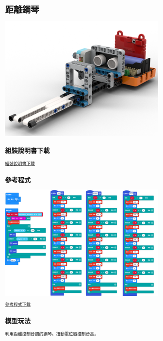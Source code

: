 # 距離鋼琴

![](../images/piano.png)

## 組裝說明書下載

[組裝說明書下載](www.google.com)

## 參考程式

![](../images/piano_code.png)

[參考程式下載](https://makecode.microbit.org/_WMPXPP522Fqt)

## 模型玩法

利用距離控制音調的鋼琴。扭動電位器控制音高。